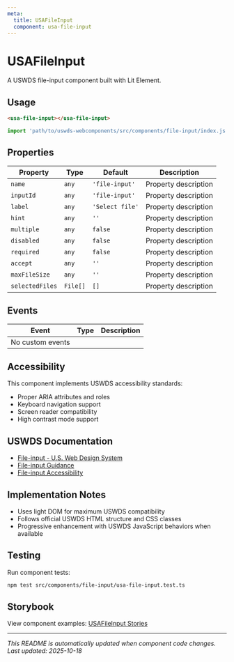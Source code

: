 ```yaml
---
meta:
  title: USAFileInput
  component: usa-file-input
---
```


# USAFileInput

A USWDS file-input component built with Lit Element.

## Usage

```html
<usa-file-input></usa-file-input>
```

```javascript
import 'path/to/uswds-webcomponents/src/components/file-input/index.js';
```

## Properties

| Property        | Type     | Default         | Description          |
| --------------- | -------- | --------------- | -------------------- |
| `name`          | `any`    | `'file-input'`  | Property description |
| `inputId`       | `any`    | `'file-input'`  | Property description |
| `label`         | `any`    | `'Select file'` | Property description |
| `hint`          | `any`    | `''`            | Property description |
| `multiple`      | `any`    | `false`         | Property description |
| `disabled`      | `any`    | `false`         | Property description |
| `required`      | `any`    | `false`         | Property description |
| `accept`        | `any`    | `''`            | Property description |
| `maxFileSize`   | `any`    | `''`            | Property description |
| `selectedFiles` | `File[]` | `[]`            | Property description |

## Events

| Event            | Type | Description |
| ---------------- | ---- | ----------- |
| No custom events |      |             |

## Accessibility

This component implements USWDS accessibility standards:

- Proper ARIA attributes and roles
- Keyboard navigation support
- Screen reader compatibility
- High contrast mode support

## USWDS Documentation

- [File-input - U.S. Web Design System](https://designsystem.digital.gov/components/file-input/)
- [File-input Guidance](https://designsystem.digital.gov/components/file-input/#guidance)
- [File-input Accessibility](https://designsystem.digital.gov/components/file-input/#accessibility)

## Implementation Notes

- Uses light DOM for maximum USWDS compatibility
- Follows official USWDS HTML structure and CSS classes
- Progressive enhancement with USWDS JavaScript behaviors when available

## Testing

Run component tests:

```bash
npm test src/components/file-input/usa-file-input.test.ts
```

## Storybook

View component examples: [USAFileInput Stories](http://localhost:6006/?path=/story/components-file-input)

---

_This README is automatically updated when component code changes._
_Last updated: 2025-10-18_
